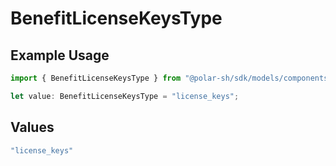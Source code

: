 # BenefitLicenseKeysType

## Example Usage

```typescript
import { BenefitLicenseKeysType } from "@polar-sh/sdk/models/components";

let value: BenefitLicenseKeysType = "license_keys";
```

## Values

```typescript
"license_keys"
```